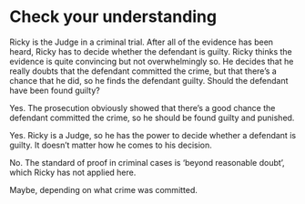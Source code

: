 # Check your understanding

Ricky is the Judge in a criminal trial. After all of the evidence has been heard, Ricky has to decide whether the defendant is guilty. Ricky thinks the evidence is quite convincing but not overwhelmingly so. He decides that he really doubts that the defendant committed the crime, but that there’s a chance that he did, so he finds the defendant guilty. Should the defendant have been found guilty?

Yes. The prosecution obviously showed that there’s a good chance the defendant committed the crime, so he should be found guilty and punished.

Yes. Ricky is a Judge, so he has the power to decide whether a defendant is guilty. It doesn’t matter how he comes to his decision.

No. The standard of proof in criminal cases is ‘beyond reasonable doubt’, which Ricky has not applied here.

Maybe, depending on what crime was committed.

[](https://www.futurelearn.com/courses/law-for-non-lawyers/3/quizzes/177752/introduction)